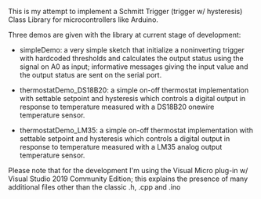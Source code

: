 This is my attempt to implement a Schmitt Trigger (trigger w/ hysteresis) Class Library for microcontrollers like Arduino.

Three demos are given with the library at current stage of development:

- simpleDemo: a very simple sketch that initialize a noninverting trigger with hardcoded thresholds and calculates the output status using the signal on A0 as input; informative messages giving the input value and the output status are sent on the serial port.

- thermostatDemo_DS18B20: a simple on-off thermostat implementation with settable setpoint and hysteresis which controls a digital output in response to temperature measured with a DS18B20 onewire temperature sensor.

- thermostatDemo_LM35: a simple on-off thermostat implementation with settable setpoint and hysteresis which controls a digital output in response to temperature measured with a LM35 analog output temperature sensor.


Please note that for the development I'm using the Visual Micro plug-in w/ Visual Studio 2019 Community Edition; this explains the presence of many additional files other than the classic .h, .cpp and .ino
